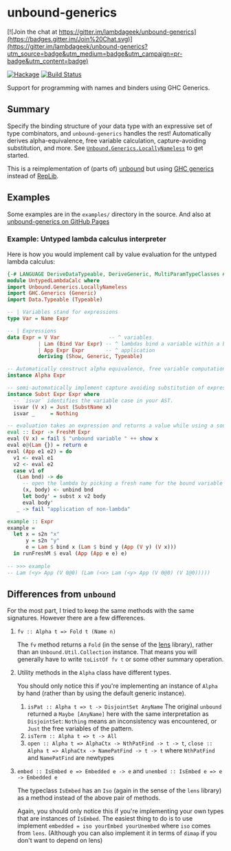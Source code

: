 # unbound-generics

[![Join the chat at https://gitter.im/lambdageek/unbound-generics](https://badges.gitter.im/Join%20Chat.svg)](https://gitter.im/lambdageek/unbound-generics?utm_source=badge&utm_medium=badge&utm_campaign=pr-badge&utm_content=badge)

[![Hackage](https://img.shields.io/hackage/v/unbound-generics.svg)](https://hackage.haskell.org/package/unbound-generics)
[![Build Status](https://travis-ci.org/lambdageek/unbound-generics.svg)](https://travis-ci.org/lambdageek/unbound-generics)

Support for programming with names and binders using GHC Generics.

## Summary

Specify the binding structure of your data type with an expressive set of type combinators, and `unbound-generics`
handles the rest!  Automatically derives alpha-equivalence, free variable calculation, capture-avoiding substitution, and more. See [`Unbound.Generics.LocallyNameless`](src/Unbound/Generics/LocallyNameless.hs) to get started.

This is a reimplementation of (parts of) [unbound](http://hackage.haskell.org/package/unbound) but using [GHC generics](http://www.haskell.org/ghc/docs/latest/html/libraries/base-4.7.0.1/GHC-Generics.html) instead of [RepLib](https://hackage.haskell.org/package/RepLib).

## Examples

Some examples are in the `examples/` directory in the source.  And also at [unbound-generics on GitHub Pages](https://lambdageek.github.io/unbound-generics)

### Example: Untyped lambda calculus interpreter
Here is how you would implement call by value evaluation for the untyped lambda calculus:

```haskell
{-# LANGUAGE DeriveDataTypeable, DeriveGeneric, MultiParamTypeClasses #-}
module UntypedLambdaCalc where
import Unbound.Generics.LocallyNameless
import GHC.Generics (Generic)
import Data.Typeable (Typeable)

-- | Variables stand for expressions
type Var = Name Expr

-- | Expressions
data Expr = V Var                -- ^ variables
          | Lam (Bind Var Expr) -- ^ lambdas bind a variable within a body expression
          | App Expr Expr       -- ^ application
          deriving (Show, Generic, Typeable)

-- Automatically construct alpha equivalence, free variable computation and binding operations.
instance Alpha Expr

-- semi-automatically implement capture avoiding substitution of expressions for expressions
instance Subst Expr Expr where
  -- `isvar` identifies the variable case in your AST.
  isvar (V x) = Just (SubstName x)
  isvar _     = Nothing

-- evaluation takes an expression and returns a value while using a source of fresh names
eval :: Expr -> FreshM Expr
eval (V x) = fail $ "unbound variable " ++ show x
eval e@(Lam {}) = return e
eval (App e1 e2) = do
  v1 <- eval e1
  v2 <- eval e2
  case v1 of
   (Lam bnd) -> do
     -- open the lambda by picking a fresh name for the bound variable x in body
     (x, body) <- unbind bnd
     let body' = subst x v2 body
     eval body'
   _ -> fail "application of non-lambda"

example :: Expr
example =
  let x = s2n "x"
      y = s2n "y"
      e = Lam $ bind x (Lam $ bind y (App (V y) (V x)))
  in runFreshM $ eval (App (App e e) e)
  
-- >>> example
-- Lam (<y> App (V 0@0) (Lam (<x> Lam (<y> App (V 0@0) (V 1@0)))))

```
## Differences from `unbound`

For the most part, I tried to keep the same methods with the same signatures.  However there are a few differences.

1. `fv :: Alpha t => Fold t (Name n)`

   The `fv` method returns a `Fold` (in the sense of the [lens](http://hackage.haskell.org/package/lens) library),
   rather than an `Unbound.Util.Collection` instance.  That means you will generally have to write `toListOf fv t` or some    other summary operation.

2. Utility methods in the `Alpha` class have different types.

   You should only notice this if you're implementing an instance of `Alpha` by hand (rather than by using the default
   generic instance).
   
   1. `isPat :: Alpha t => t -> DisjointSet AnyName`
     The original `unbound` returned a `Maybe [AnyName]` here with the same interpretation as `DisjointSet`: `Nothing` means an inconsistency was encountered, or `Just` the free variables of the pattern.
   2. `isTerm :: Alpha t => t -> All`
   3. `open :: Alpha t => AlphaCtx -> NthPatFind -> t -> t`, `close :: Alpha t => AlphaCtx -> NamePatFind -> t -> t` where `NthPatFind` and `NamePatFind` are newtypes

3. `embed :: IsEmbed e => Embedded e -> e` and `unembed :: IsEmbed e => e -> Embedded e`

    The typeclass `IsEmbed` has an `Iso` (again in the sense of the `lens` library) as a method instead of the above pair of methods.

    Again, you should only notice this if you're implementing your own types that are instances of `IsEmbed`.  The easiest thing to do is to use implement `embedded = iso yourEmbed yourUnembed` where `iso` comes from `lens`.  (Although you can also implement it in terms of `dimap` if you don't want to depend on lens)
